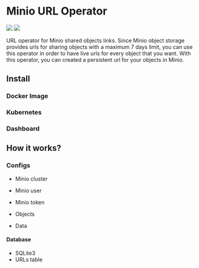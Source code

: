 # Minio URL Operator

![](https://img.shields.io/badge/Language-Python-blue)
![](https://img.shields.io/badge/Storage-Minio-lightgrey)

URL operator for Minio shared objects links. Since Minio object storage provides
urls for sharing objects with a maximum 7 days limit, you can use this operator
in order to have live urls for every object that you want.
With this operator, you can created a persistent url for your objects in Minio.

## Install

### Docker Image

### Kubernetes

### Dashboard

## How it works?

### Configs

- Minio cluster
- Minio user
- Minio token

- Objects
- Data

#### Database

- SQLite3
- URLs table
